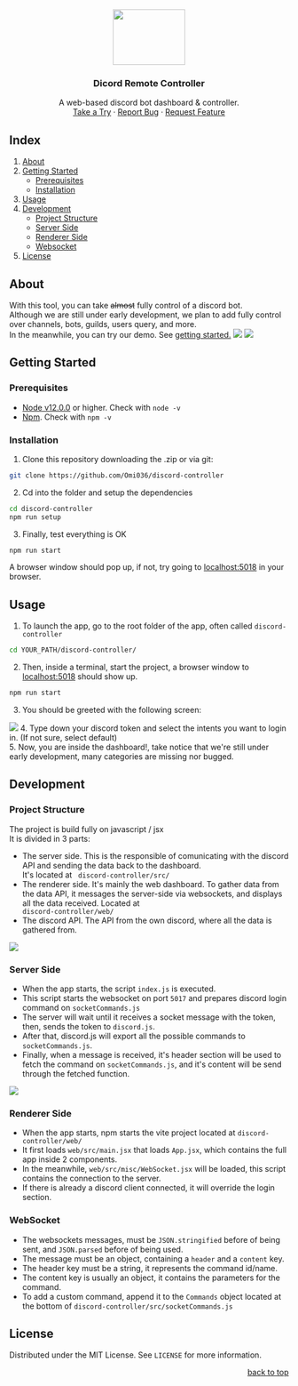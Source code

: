 <br/>
<br/>
<div align="center">
  <img height="100" width="130" src="https://media.discordapp.net/attachments/1064596920133230642/1071486133629894687/636e0a6a49cf127bf92de1e2_icon_clyde_blurple_RGB.png" />
  <h3>Dicord Remote Controller</h3>
  <p align="center">
    A web-based discord bot dashboard & controller.
    <br />
    <a href="#getting-started">Take a Try</a>
    ·
    <a href="https://github.com/Omi036/discord-controller/issues/">Report Bug</a>
    ·
    <a href="https://github.com/Omi036/discord-controller/issues/">Request Feature</a>
  </p>
</div>



## Index
<ol>
    <li>
      <a href="#about">About</a>
    </li>
    <li>
      <a href="#getting-started">Getting Started</a>
      <ul>
        <li><a href="#prerequisites">Prerequisites</a></li>
        <li><a href="#installation">Installation</a></li>
      </ul>
    </li>
    <li><a href="#usage">Usage</a></li>
    <li><a href="#development">Development</a>
    <ul>
        <li><a href="#project-structure">Project Structure</a></li>
        <li><a href="#server-side">Server Side</a></li>
        <li><a href="#renderer-side">Renderer Side</a></li>
        <li><a href="#websocket">Websocket</a></li>
    </ul>
    </li>
    <li><a href="#license">License</a></li>
 </ol>


## About
With this tool, you can take <s>almost</s> fully control of a discord bot.  
Although we are still under early development, we plan to add fully control over channels, bots, guilds, users query, and more.  
In the meanwhile, you can try our demo. See <a href="#getting-started">getting started.</a>
<img src="https://media.discordapp.net/attachments/1064596920133230642/1071438018013057104/Captura_de_pantalla_2023-02-04_a_las_15.31.49.png?width=1422&height=675" />
<img src="https://media.discordapp.net/attachments/1064596920133230642/1071438018289872896/Captura_de_pantalla_2023-02-04_a_las_15.31.41.png?width=1422&height=675" />

## Getting Started
### Prerequisites
<ul>
  <li><a href="https://nodejs.org/en/download/" target="_blank">Node v12.0.0</a> or higher. Check with <code>node -v</code></li>
  <li><a href="https://nodejs.org/en/download/" target="_blank">Npm</a>. Check with <code>npm -v</code></li>
</ul>

### Installation
1. Clone this repository downloading the .zip or via git:
  ```sh
  git clone https://github.com/Omi036/discord-controller
  ```  
2. Cd into the folder and setup the dependencies
  ```sh
  cd discord-controller
  npm run setup
  ```  
3. Finally, test everything is OK
  ```sh
  npm run start
  ```
A browser window should pop up, if not, try going to <a href="http://localhost:5018" target="_blank">localhost:5018</a> in your browser.

## Usage
1. To launch the app, go to the root folder of the app, often called <code>discord-controller</code>
```sh
cd YOUR_PATH/discord-controller/
```
2. Then, inside a terminal, start the project, a browser window to <a href="http://localhost:5018" target="_blank">localhost:5018</a> should show up.  
```sh
npm run start
```
3. You should be greeted with the following screen:  
<img src="https://media.discordapp.net/attachments/1064596920133230642/1071452434574086267/Captura_de_pantalla_2023-02-04_a_las_16.29.19.png?width=1422&height=675" />
4. Type down your discord token and select the intents you want to login in. (If not sure, select default)<br/>
5. Now, you are inside the dashboard!, take notice that we're still under early development, many categories are missing nor bugged.

## Development
### Project Structure
The project is build fully on javascript / jsx  
It is divided in 3 parts:  
* The server side. This is the responsible of comunicating with the discord API and sending the data back to the dashboard.  
It's located at <code> discord-controller/src/ </code>  
* The renderer side. It's mainly the web dashboard. To gather data from the data API, it messages the server-side via websockets, and displays all the data received. Located at <code> discord-controller/web/</code>  
* The discord API. The API from the own discord, where all the data is gathered from.  
<img src="https://media.discordapp.net/attachments/1064596920133230642/1071461718313668669/image.png?width=1441&height=543" />

### Server Side
* When the app starts, the script <code>index.js</code> is executed.  
* This script starts the websocket on port <code>5017</code> and prepares discord login command on <code>socketCommands.js</code>
* The server will wait until it receives a socket message with the token, then, sends the token to <code>discord.js</code>.  
* After that, discord.js will export all the possible commands to <code>socketCommands.js</code>.  
* Finally, when a message is received, it's header section will be used to fetch the command on <code>socketCommands.js</code>, and it's content will be send through the fetched function.
<img src="https://media.discordapp.net/attachments/1064596920133230642/1071476340219453470/image.png?width=1441&height=403" />

### Renderer Side
* When the app starts, npm starts the vite project located at <code>discord-controller/web/</code>  
* It first loads <code>web/src/main.jsx</code> that loads <code>App.jsx</code>, which contains the full app inside 2 components.  
* In the meanwhile, <code>web/src/misc/WebSocket.jsx</code> will be loaded, this script contains the connection to the server.  
* If there is already a discord client connected, it will override the login section.  

### WebSocket
* The websockets messages, must be <code>JSON.stringified</code> before of being sent, and <code>JSON.parsed</code> before of being used.  
* The message must be an object, containing a <code>header</code> and a <code>content</code> key.
* The header key must be a string, it represents the command id/name.
* The content key is usually an object, it contains the parameters for the command.
* To add a custom command, append it to the <code>Commands</code> object located at the bottom of <code>discord-controller/src/socketCommands.js</code>

## License
Distributed under the MIT License. See `LICENSE` for more information.    

<p align="right"><a href="#index">back to top</a></p>
